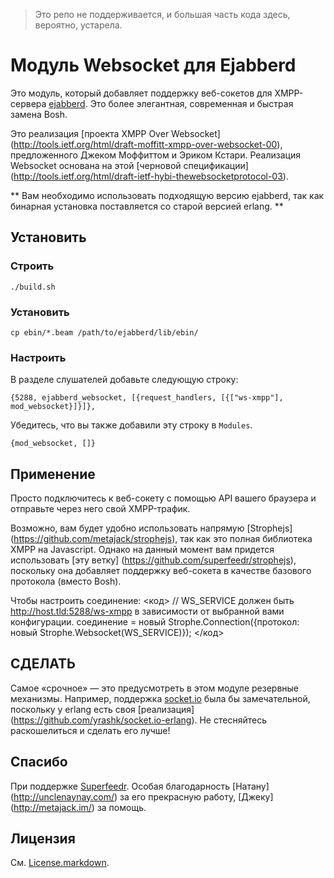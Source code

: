 > Это репо не поддерживается, и большая часть кода здесь, вероятно, устарела.


# Модуль Websocket для Ejabberd

Это модуль, который добавляет поддержку веб-сокетов для XMPP-сервера [ejabberd](http://www.ejabberd.im/). Это более элегантная, современная и быстрая замена Bosh.

Это реализация [проекта XMPP Over Websocket] (http://tools.ietf.org/html/draft-moffitt-xmpp-over-websocket-00), предложенного Джеком Моффиттом и Эриком Кстари. Реализация Websocket основана на этой [черновой спецификации] (http://tools.ietf.org/html/draft-ietf-hybi-thewebsocketprotocol-03).

** Вам необходимо использовать подходящую версию ejabberd, так как бинарная установка поставляется со старой версией erlang. **

## Установить

### Строить
<code>./build.sh</code>

### Установить
<code>cp ebin/*.beam /path/to/ejabberd/lib/ebin/</code>

### Настроить
В разделе слушателей добавьте следующую строку:

<code>{5288, ejabberd_websocket, [{request_handlers, [{["ws-xmpp"], mod_websocket}]}]},</code>

Убедитесь, что вы также добавили эту строку в <code>Modules</code>.

<code>{mod_websocket, []}</code>


## Применение

Просто подключитесь к веб-сокету с помощью API вашего браузера и отправьте через него свой XMPP-трафик.

Возможно, вам будет удобно использовать напрямую [Strophejs] (https://github.com/metajack/strophejs), так как это полная библиотека XMPP на Javascript. Однако на данный момент вам придется использовать [эту ветку] (https://github.com/superfeedr/strophejs), поскольку она добавляет поддержку веб-сокета в качестве базового протокола (вместо Bosh).

Чтобы настроить соединение:
<код>
// WS_SERVICE должен быть http://host.tld:5288/ws-xmpp в зависимости от выбранной вами конфигурации.
соединение = новый Strophe.Connection({протокол: новый Strophe.Websocket(WS_SERVICE)});
</код>


## СДЕЛАТЬ

Самое «срочное» — это предусмотреть в этом модуле резервные механизмы. Например, поддержка [socket.io](http://socket.io/) была бы замечательной, поскольку у erlang есть своя [реализация] (https://github.com/yrashk/socket.io-erlang). Не стесняйтесь раскошелиться и сделать его лучше!

## Спасибо

При поддержке [Superfeedr](http://superfeedr.com). Особая благодарность [Натану] (http://unclenaynay.com/) за его прекрасную работу, [Джеку] (http://metajack.im/) за помощь.

## Лицензия

См. [License.markdown](./ejabberd-websockets/blob/master/License.markdown).
